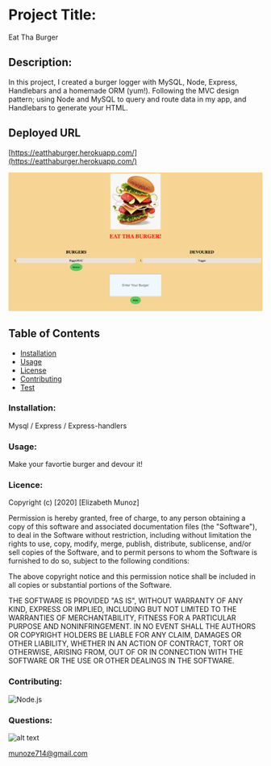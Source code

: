 # Project Title:
Eat Tha Burger

## Description:
In this project, I created a burger logger with MySQL, Node, Express, Handlebars and a homemade ORM (yum!). Following the MVC design pattern; using Node and MySQL to query and route data in my app, and Handlebars to generate your HTML.

## Deployed URL
[https://eatthaburger.herokuapp.com/](https://eatthaburger.herokuapp.com/)

![alt text](public/assets/img/burger.png?raw=true "Eat Tha Burger")
## Table of Contents

* [Installation](#Installation)
* [Usage](#Usage)
* [License](#License)
* [Contributing](#Contributing)
* [Test](#Test)

### Installation:
Mysql / Express / Express-handlers

### Usage:
Make your favortie burger and devour it!

### Licence:
Copyright (c) [2020] [Elizabeth Munoz]

Permission is hereby granted, free of charge, to any person obtaining a copy
of this software and associated documentation files (the "Software"), to deal
in the Software without restriction, including without limitation the rights
to use, copy, modify, merge, publish, distribute, sublicense, and/or sell
copies of the Software, and to permit persons to whom the Software is
furnished to do so, subject to the following conditions:

The above copyright notice and this permission notice shall be included in all
copies or substantial portions of the Software.

THE SOFTWARE IS PROVIDED "AS IS", WITHOUT WARRANTY OF ANY KIND, EXPRESS OR
IMPLIED, INCLUDING BUT NOT LIMITED TO THE WARRANTIES OF MERCHANTABILITY,
FITNESS FOR A PARTICULAR PURPOSE AND NONINFRINGEMENT. IN NO EVENT SHALL THE
AUTHORS OR COPYRIGHT HOLDERS BE LIABLE FOR ANY CLAIM, DAMAGES OR OTHER
LIABILITY, WHETHER IN AN ACTION OF CONTRACT, TORT OR OTHERWISE, ARISING FROM,
OUT OF OR IN CONNECTION WITH THE SOFTWARE OR THE USE OR OTHER DEALINGS IN THE
SOFTWARE.

### Contributing:
![Node.js](https://img.shields.io/badge/Contributor%20Covenant-v2.0%20adopted-ff69b4.svg)


### Questions:

![alt text](https://avatars0.githubusercontent.com/u/59346164?v=4)

[munoze714@gmail.com
](munoze714@gmail.com)
